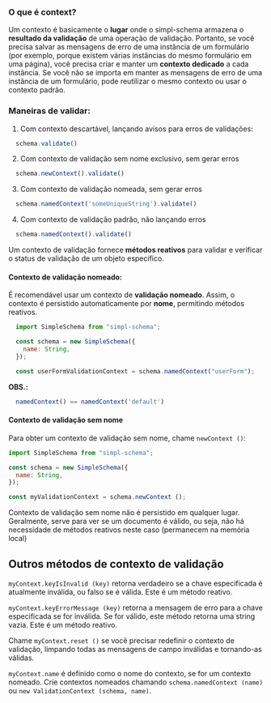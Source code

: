 ### O que é context?

Um contexto é basicamente o **lugar** onde o simpl-schema armazena o **resultado da validação** de uma operação de validação. Portanto, se você precisa salvar as mensagens de erro de uma instância de um formulário (por exemplo, porque existem várias instâncias do mesmo formulário em uma página), você precisa criar e manter um **contexto dedicado** a cada instância. Se você não se importa em manter as mensagens de erro de uma instância de um formulário, pode reutilizar o mesmo contexto ou usar o contexto padrão.

### Maneiras de validar: 

1. Com contexto descartável, lançando avisos para erros de validações:

```js
  schema.validate()
```

2. Com contexto de validação sem nome exclusivo, sem gerar erros

```js
  schema.newContext().validate()
```

3. Com contexto de validação nomeada, sem gerar erros

```js
  schema.namedContext('someUniqueString').validate()
```

4. Com contexto de validação padrão, não lançando erros

```js
  schema.namedContext().validate()
```

Um contexto de validação fornece **métodos reativos** para validar e verificar o status de validação de um objeto específico.

#### Contexto de validação nomeado:

É recomendável usar um contexto de **validação nomeado**. Assim, o contexto é persistido automaticamente por **nome**, permitindo métodos reativos.

```js
  import SimpleSchema from "simpl-schema";

  const schema = new SimpleSchema({
    name: String,
  });

  const userFormValidationContext = schema.namedContext("userForm");
```

**OBS.:** 
```js 
  namedContext() == namedContext('default')
```

#### Contexto de validação sem nome

Para obter um contexto de validação sem nome, chame `newContext ()`:

```js
import SimpleSchema from "simpl-schema";

const schema = new SimpleSchema({
  name: String,
});

const myValidationContext = schema.newContext ();
```

Contexto de validação sem nome não é persistido em qualquer lugar. Geralmente, serve para ver se um documento é válido, ou seja, não há necessidade de métodos reativos neste caso (permanecem na memória local)

## Outros métodos de contexto de validação 

`myContext.keyIsInvalid (key)` retorna verdadeiro se a chave especificada é atualmente 
inválida, ou falso se é válida. Este é um método reativo. 

`myContext.keyErrorMessage (key)` retorna a mensagem de erro para a 
chave especificada se for inválida. Se for válido, este método retorna uma string vazia. Este 
é um método reativo. 

Chame `myContext.reset ()` se você precisar redefinir o contexto de validação, limpando todas as mensagens de campo inválidas e tornando-as válidas. 

`myContext.name` é definido como o nome do contexto, se for um contexto nomeado. Crie contextos nomeados chamando `schema.namedContext (name)` ou `new ValidationContext (schema, name)`. 
